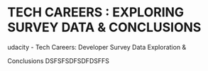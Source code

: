 # TECH CAREERS : EXPLORING SURVEY DATA & CONCLUSIONS
udacity - Tech Careers: Developer Survey Data Exploration &amp; 

Conclusions DSFSFSDFSDFDSFFS
